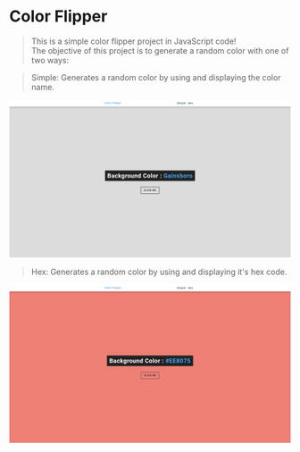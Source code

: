 # Color Flipper
> This is a simple color flipper project in JavaScript code!</br>
> The objective of this project is to generate a random color with one of two ways:</br>

> Simple: Generates a random color by using and displaying the color name.</br>

![My Image](images/simple.png)


> Hex: Generates a random color by using and displaying it's hex code. </br>

![My Image](images/nhex.png)
